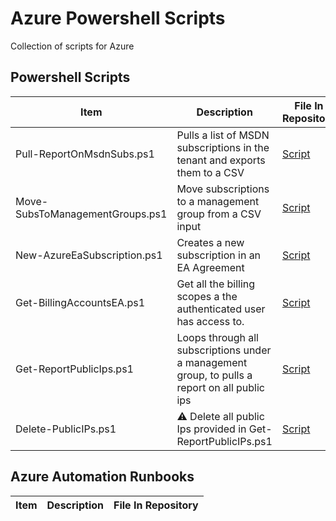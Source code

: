 # Azure Powershell Scripts

Collection of scripts for Azure

## Powershell Scripts

| Item                            | Description                                                                                   | File In Repository                                     |
| ------------------------------- | --------------------------------------------------------------------------------------------- | ------------------------------------------------------ |
| Pull-ReportOnMsdnSubs.ps1       | Pulls a list of MSDN subscriptions in the tenant and exports them to a CSV                    | [Script](/az-subscription/Pull-ReportOnMsdnSubs.ps1)   |
| Move-SubsToManagementGroups.ps1 | Move subscriptions to a management group from a CSV input                                     | [Script](/az-subscription/Pull-ReportOnMsdnSubs.ps1)   |
| New-AzureEaSubscription.ps1     | Creates a new subscription in an EA Agreement                                                 | [Script](/az-subscription/New-AzureEaSubscription.ps1) |
| Get-BillingAccountsEA.ps1       | Get all the billing scopes a the authenticated user has access to.                            | [Script](/az-subscription/Get-BillingAccountsEA.ps1)   |
| Get-ReportPublicIps.ps1         | Loops through all subscriptions under a management group, to pulls a report on all public ips | [Script](/az-publicIp/Get-ReportPublicIps.ps1)         |
| Delete-PublicIPs.ps1            | :warning: Delete all public Ips provided in Get-ReportPublicIPs.ps1                           | [Script](/az-publicIp/Delete-PublicIPs.ps1)            |

## Azure Automation Runbooks

| Item | Description | File In Repository |
| ---- | ----------- | ------------------ |
